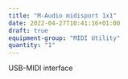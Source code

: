 ```yaml
---
title: "M-Audio midisport 1x1"
date: 2022-04-27T10:41:16+01:00
draft: true
equipment-group: "MIDI Utility"
quantity: "1"
---
```

USB-MIDI interface